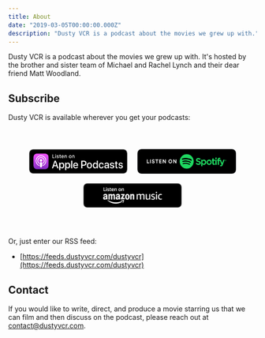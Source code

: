 ```yaml
---
title: About
date: "2019-03-05T00:00:00.000Z"
description: "Dusty VCR is a podcast about the movies we grew up with."
---
```


Dusty VCR is a podcast about the movies we grew up with. It's hosted by the brother and sister team of Michael and Rachel Lynch and their dear friend Matt Woodland.

## Subscribe

Dusty VCR is available wherever you get your podcasts:

<style>
.badges {
  display: flex;
  flex-direction: column;
  margin: 3rem 0;
  justify-content: center;
}

@media screen and (min-width: 768px) {
  .badges {
    flex-direction: row;
  }
}

.badges p {
  text-align: center;
  margin: 0;
  max-width: 100vw;
}

.badges img {
    width: 200px;
    margin: 0.5rem;
}

@media screen and (min-width: 768px) {
  .badges img {
    height: 50px;
  }
}
</style>

<div class="badges">

[![Listen on Apple Podcasts](apple-badge.svg)](https://itunes.apple.com/us/podcast/dusty-vcr/id1455432897)
[![Listen on Spotify](spotify-badge.svg)](https://open.spotify.com/show/6dLxmDZjUs0NEN1teb4SZs)
[![Listen on Amazon Music](amazon-badge.png)](https://music.amazon.com/podcasts/f795531d-fa4a-4397-a8a4-28cf435e17ac)

</div>

Or, just enter our RSS feed:

- [https://feeds.dustyvcr.com/dustyvcr](https://feeds.dustyvcr.com/dustyvcr)

## Contact

If you would like to write, direct, and produce a movie starring us that we can film and then discuss on the podcast, please reach out at [contact@dustyvcr.com](mailto:contact@dustyvcr.com).
